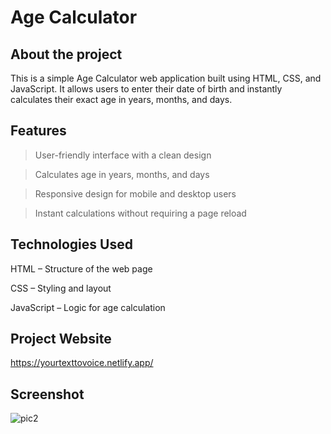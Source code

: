 # Age Calculator

## About the project
This is a simple Age Calculator web application built using HTML, CSS, and JavaScript. It allows users to enter their date of birth and instantly calculates their exact age in years, months, and days.

## Features
> User-friendly interface with a clean design

> Calculates age in years, months, and days

> Responsive design for mobile and desktop users

> Instant calculations without requiring a page reload

## Technologies Used
HTML – Structure of the web page

CSS – Styling and layout

JavaScript – Logic for age calculation

## Project Website

https://yourtexttovoice.netlify.app/

## Screenshot
![pic2](https://github.com/user-attachments/assets/e473e031-cfe9-4e3c-9383-283c6a84ef9d)
